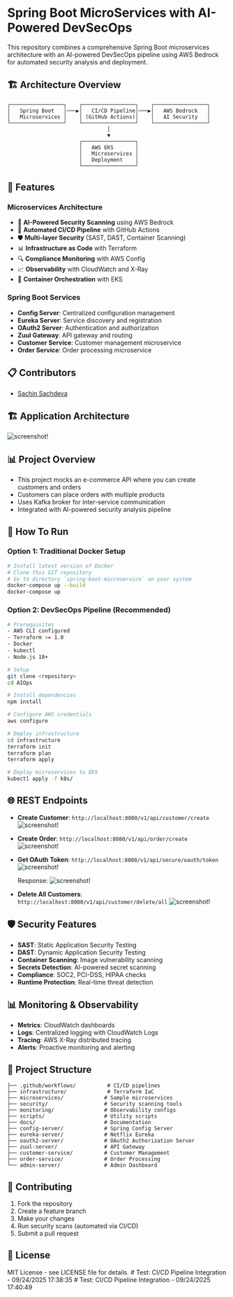 # Spring Boot MicroServices with AI-Powered DevSecOps

This repository combines a comprehensive Spring Boot microservices architecture with an AI-powered DevSecOps pipeline using AWS Bedrock for automated security analysis and deployment.

## 🏗️ Architecture Overview

```
┌─────────────────┐    ┌─────────────────┐    ┌─────────────────┐
│   Spring Boot   │───▶│   CI/CD Pipeline│───▶│   AWS Bedrock   │
│   Microservices │    │ (GitHub Actions)│    │   AI Security   │
└─────────────────┘    └─────────────────┘    └─────────────────┘
                                │
                                ▼
                       ┌─────────────────┐
                       │   AWS EKS       │
                       │   Microservices │
                       │   Deployment    │
                       └─────────────────┘
```

## 🚀 Features

### Microservices Architecture
- 🤖 **AI-Powered Security Scanning** using AWS Bedrock
- 🚀 **Automated CI/CD Pipeline** with GitHub Actions
- 🛡️ **Multi-layer Security** (SAST, DAST, Container Scanning)
- 📊 **Infrastructure as Code** with Terraform
- 🔍 **Compliance Monitoring** with AWS Config
- 📈 **Observability** with CloudWatch and X-Ray
- 🐳 **Container Orchestration** with EKS

### Spring Boot Services
- **Config Server**: Centralized configuration management
- **Eureka Server**: Service discovery and registration
- **OAuth2 Server**: Authentication and authorization
- **Zuul Gateway**: API gateway and routing
- **Customer Service**: Customer management microservice
- **Order Service**: Order processing microservice

## 📋 Contributors

* [Sachin Sachdeva](https://www.linkedin.com/in/sachin-sachdeva-70896120/)

## 🏗️ Application Architecture

![screenshot!](images/image.png)

## 📊 Project Overview

* This project mocks an e-commerce API where you can create customers and orders
* Customers can place orders with multiple products
* Uses Kafka broker for inter-service communication
* Integrated with AI-powered security analysis pipeline

## 🚀 How To Run

### Option 1: Traditional Docker Setup
```bash
# Install latest version of Docker
# Clone this GIT repository
# Go to directory `spring-boot-microservice` on your system
docker-compose up --build
docker-compose up
```

### Option 2: DevSecOps Pipeline (Recommended)
```bash
# Prerequisites
- AWS CLI configured
- Terraform >= 1.0
- Docker
- kubectl
- Node.js 18+

# Setup
git clone <repository>
cd AIOps

# Install dependencies
npm install

# Configure AWS credentials
aws configure

# Deploy infrastructure
cd infrastructure
terraform init
terraform plan
terraform apply

# Deploy microservices to EKS
kubectl apply -f k8s/
```

## 🌐 REST Endpoints

* **Create Customer**: `http://localhost:8080/v1/api/customer/create`
  ![screenshot!](images/create.png)

* **Create Order**: `http://localhost:8080/v1/api/order/create`
  ![screenshot!](images/order.png)

* **Get OAuth Token**: `http://localhost:8080/v1/api/secure/oauth/token`
  ![screenshot!](images/get_token.png)
  
  Response:
  ![screenshot!](images/token_response.png)

* **Delete All Customers**: `http://localhost:8080/v1/api/customer/delete/all`
  ![screenshot!](images/del_customer.png)

## 🛡️ Security Features

- **SAST**: Static Application Security Testing
- **DAST**: Dynamic Application Security Testing
- **Container Scanning**: Image vulnerability scanning
- **Secrets Detection**: AI-powered secret scanning
- **Compliance**: SOC2, PCI-DSS, HIPAA checks
- **Runtime Protection**: Real-time threat detection

## 📊 Monitoring & Observability

- **Metrics**: CloudWatch dashboards
- **Logs**: Centralized logging with CloudWatch Logs
- **Tracing**: AWS X-Ray distributed tracing
- **Alerts**: Proactive monitoring and alerting

## 📁 Project Structure

```
├── .github/workflows/          # CI/CD pipelines
├── infrastructure/             # Terraform IaC
├── microservices/             # Sample microservices
├── security/                  # Security scanning tools
├── monitoring/                # Observability configs
├── scripts/                   # Utility scripts
├── docs/                      # Documentation
├── config-server/             # Spring Config Server
├── eureka-server/             # Netflix Eureka
├── oauth2-server/             # OAuth2 Authorization Server
├── zuul-server/               # API Gateway
├── customer-service/          # Customer Management
├── order-service/             # Order Processing
└── admin-server/              # Admin Dashboard
```

## 🤝 Contributing

1. Fork the repository
2. Create a feature branch
3. Make your changes
4. Run security scans (automated via CI/CD)
5. Submit a pull request

## 📄 License

MIT License - see LICENSE file for details.
#   T e s t :   C I / C D   P i p e l i n e   I n t e g r a t i o n   -   0 9 / 2 4 / 2 0 2 5   1 7 : 3 8 : 3 5  
 #   T e s t :   C I / C D   P i p e l i n e   I n t e g r a t i o n   -   0 9 / 2 4 / 2 0 2 5   1 7 : 4 0 : 4 9  
 
